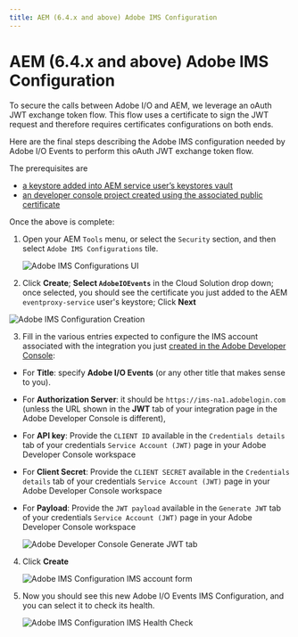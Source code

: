 ```yaml
---
title: AEM (6.4.x and above) Adobe IMS Configuration
---
```


# AEM (6.4.x and above) Adobe IMS Configuration

To secure the calls between Adobe I/O and AEM, we leverage an oAuth JWT exchange token flow.
 This flow uses a certificate to sign the JWT request and therefore requires certificates configurations on both ends.
 
Here are the final steps describing the Adobe IMS configuration needed by Adobe I/O Events to perform this oAuth JWT exchange token flow.

The prerequisites are
* [a keystore added into AEM service user&rsquo;s keystores vault](aem_keystore_setup.md)  
* [an developer console project created using the associated public certificate](aem_console_setup.md)

Once the above is complete:

1. Open your AEM `Tools` menu, or select the `Security` section, and then select `Adobe IMS Configurations` tile.

   ![Adobe IMS Configurations UI](../../img/events_aem_adobe-ims-conf-1.png "Adobe IMS Configurations UI")

2. Click **Create**; 
**Select `AdobeIOEvents`** in the Cloud Solution drop down; once selected, you should see the certificate you just added to the AEM `eventproxy-service` user's keystore;
   Click **Next**

![Adobe IMS Configuration Creation](../../img/events_aem_adobe-ims-conf-2.png "Adobe IMS Configuration Creation")

3. Fill in the various entries expected to configure the IMS account associated with the integration
 you just [created in the Adobe Developer Console](aem_console_setup.md):
* For **Title**: specify **Adobe I/O Events** (or any other title that makes sense to you).
* For **Authorization Server**: it should be `https://ims-na1.adobelogin.com` (unless the URL shown in the **JWT** tab of your integration page in the Adobe Developer Console is different),
* For **API key**: Provide the `CLIENT ID` available in the `Credentials details` tab of your credentials `Service Account (JWT)` page in your Adobe Developer Console workspace
* For **Client Secret**: Provide the `CLIENT SECRET` available in the `Credentials details` tab of your credentials `Service Account (JWT)` page in your Adobe Developer Console workspace
* For **Payload**: Provide the `JWT payload` available in the `Generate JWT` tab of your credentials `Service Account (JWT)` page in your Adobe Developer Console workspace
  
   ![Adobe Developer Console Generate JWT tab](../../img/console_generate_jwt_tab.png "Adobe Developer Console Generate JWT tab")

4. Click **Create**

    ![Adobe IMS Configuration IMS account form](../../img/events_aem_adobe-ims-conf-3.png "Adobe IMS Configuration IMS account form")

5. Now you should see this new Adobe I/O Events IMS Configuration, and you can select it to check its health.

     ![Adobe IMS Configuration IMS Health Check](../../img/events_aem_adobe-ims-conf-4.png "Adobe IMS Configuration Health Check")
      

